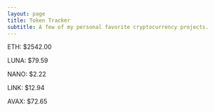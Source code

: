 ```yaml
---
layout: page
title: Token Tracker
subtitle: A few of my personal favorite cryptocurrency projects.
---
```


<!--BEGINCRYPTOINPUT-->
ETH: $2542.00

LUNA: $79.59

NANO: $2.22

LINK: $12.94

AVAX: $72.65

<!--ENDCRYPTOINPUT-->
